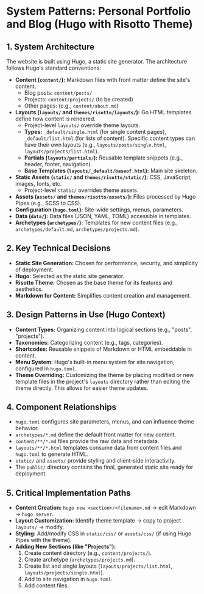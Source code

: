 # System Patterns: Personal Portfolio and Blog (Hugo with Risotto Theme)

## 1. System Architecture

The website is built using Hugo, a static site generator. The architecture follows Hugo's standard conventions:

* **Content (`content/`):** Markdown files with front matter define the site's content.
    * Blog posts: `content/posts/`
    * Projects: `content/projects/` (to be created)
    * Other pages: (e.g., `content/about.md`)
* **Layouts (`layouts/` and `themes/risotto/layouts/`):** Go HTML templates define how content is rendered.
    * Project-level `layouts/` override theme layouts.
    * **Types:** `_default/single.html` (for single content pages), `_default/list.html` (for lists of content). Specific content types can have their own layouts (e.g., `layouts/posts/single.html`, `layouts/projects/list.html`).
    * **Partials (`layouts/partials/`):** Reusable template snippets (e.g., header, footer, navigation).
    * **Base Templates (`layouts/_default/baseof.html`):** Main site skeleton.
* **Static Assets (`static/` and `themes/risotto/static/`):** CSS, JavaScript, images, fonts, etc.
    * Project-level `static/` overrides theme assets.
* **Assets (`assets/` and `themes/risotto/assets/`):** Files processed by Hugo Pipes (e.g., SCSS to CSS).
* **Configuration (`hugo.toml`):** Site-wide settings, menus, parameters.
* **Data (`data/`):** Data files (JSON, YAML, TOML) accessible in templates.
* **Archetypes (`archetypes/`):** Templates for new content files (e.g., `archetypes/default.md`, `archetypes/projects.md`).

## 2. Key Technical Decisions

* **Static Site Generation:** Chosen for performance, security, and simplicity of deployment.
* **Hugo:** Selected as the static site generator.
* **Risotto Theme:** Chosen as the base theme for its features and aesthetics.
* **Markdown for Content:** Simplifies content creation and management.

## 3. Design Patterns in Use (Hugo Context)

* **Content Types:** Organizing content into logical sections (e.g., "posts", "projects").
* **Taxonomies:** Categorizing content (e.g., tags, categories).
* **Shortcodes:** Reusable snippets of Markdown or HTML embeddable in content.
* **Menu System:** Hugo's built-in menu system for site navigation, configured in `hugo.toml`.
* **Theme Overriding:** Customizing the theme by placing modified or new template files in the project's `layouts` directory rather than editing the theme directly. This allows for easier theme updates.

## 4. Component Relationships

* `hugo.toml` configures site parameters, menus, and can influence theme behavior.
* `archetypes/*.md` define the default front matter for new content.
* `content/**/*.md` files provide the raw data and metadata.
* `layouts/**/*.html` templates consume data from content files and `hugo.toml` to generate HTML.
* `static/` and `assets/` provide styling and client-side interactivity.
* The `public/` directory contains the final, generated static site ready for deployment.

## 5. Critical Implementation Paths

* **Content Creation:** `hugo new <section>/<filename>.md` -> edit Markdown -> `hugo server`.
* **Layout Customization:** Identify theme template -> copy to project `layouts/` -> modify.
* **Styling:** Add/modify CSS in `static/css/` or `assets/css/` (if using Hugo Pipes with the theme).
* **Adding New Sections (like "Projects"):**
    1. Create content directory (e.g., `content/projects/`).
    2. Create archetype (`archetypes/projects.md`).
    3. Create list and single layouts (`layouts/projects/list.html`, `layouts/projects/single.html`).
    4. Add to site navigation in `hugo.toml`.
    5. Add content files.
